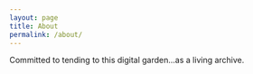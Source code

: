 ```yaml
---
layout: page
title: About
permalink: /about/
---
```


Committed to tending to this digital garden...as a living archive.
